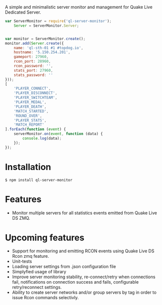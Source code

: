 A simple and minimalistic server monitor and management for Quake Live Dedicated Server.

```js
var ServerMonitor = require('ql-server-monitor');
	Server = ServerMonitor.Server;


var monitor = ServerMonitor.create();
monitor.add(Server.create({
    name: 'ql-sth-01 #1 #topdog.io',
    hostname: '5.150.254.201',
    gameport: 27960,
    rcon_port: 28960,
    rcon_password: '',
    stats_port: 27960,
    stats_password: ''
}));
[
    'PLAYER_CONNECT',
    'PLAYER_DISCONNECT',
    'PLAYER_SWITCHTEAM',
    'PLAYER_MEDAL',
    'PLAYER_DEATH',
    'MATCH_STARTED',
    'ROUND_OVER',
    'PLAYER_STATS',
    'MATCH_REPORT'
].forEach(function (event) {
    serverMonitor.on(event, function (data) {
        console.log(data);
    });
});
```

# Installation
```
$ npm install ql-server-monitor
```

# Features
* Monitor multiple servers for all statistics events emitted from Quake Live DS ZMQ.

# Upcoming features
* Support for monitoring and emitting RCON events using Quake Live DS Rcon zmq feature.
* Unit-tests
* Loading server settings from .json configuration file
* Simplyfied usage of library
* Improve server monitoring stability, re-connect/retry when connections fail, notifications on connection success and fails, configurable retry/reconnect settings.
* Ability to create server networks and/or group servers by tag in order to issue Rcon commands selectivly.